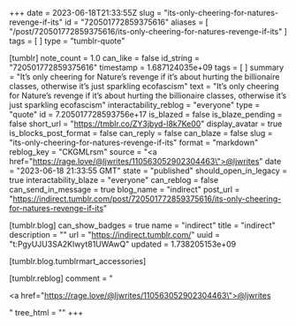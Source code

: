 +++
date = 2023-06-18T21:33:55Z
slug = "its-only-cheering-for-natures-revenge-if-its"
id = "720501772859375616"
aliases = [ "/post/720501772859375616/its-only-cheering-for-natures-revenge-if-its" ]
tags = [ ]
type = "tumblr-quote"

[tumblr]
note_count = 1.0
can_like = false
id_string = "720501772859375616"
timestamp = 1.687124035e+09
tags = [ ]
summary = "It’s only cheering for Nature’s revenge if it’s about hurting the billionaire classes, otherwise it’s just sparkling ecofascism"
text = "It&rsquo;s only cheering for Nature&rsquo;s revenge if it&rsquo;s about hurting the billionaire classes, otherwise it&rsquo;s just sparkling ecofascism"
interactability_reblog = "everyone"
type = "quote"
id = 7.205017728593756e+17
is_blazed = false
is_blaze_pending = false
short_url = "https://tmblr.co/ZY3jbyd-l8k7Ke00"
display_avatar = true
is_blocks_post_format = false
can_reply = false
can_blaze = false
slug = "its-only-cheering-for-natures-revenge-if-its"
format = "markdown"
reblog_key = "CKGMLrsm"
source = "<a href=\"https://rage.love/@ljwrites/110563052902304463\">@ljwrites</a>"
date = "2023-06-18 21:33:55 GMT"
state = "published"
should_open_in_legacy = true
interactability_blaze = "everyone"
can_reblog = false
can_send_in_message = true
blog_name = "indirect"
post_url = "https://indirect.tumblr.com/post/720501772859375616/its-only-cheering-for-natures-revenge-if-its"

[tumblr.blog]
can_show_badges = true
name = "indirect"
title = "indirect"
description = ""
url = "https://indirect.tumblr.com/"
uuid = "t:PgyUJU3SA2Klwyt81UWAwQ"
updated = 1.738205153e+09

[tumblr.blog.tumblrmart_accessories]

[tumblr.reblog]
comment = "<p><a href=\"https://rage.love/@ljwrites/110563052902304463\">@ljwrites</a></p>"
tree_html = ""
+++
